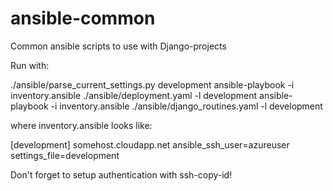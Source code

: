 ansible-common
==============

Common ansible scripts to use with Django-projects


Run with:

./ansible/parse_current_settings.py development
ansible-playbook -i inventory.ansible ./ansible/deployment.yaml -l development
ansible-playbook -i inventory.ansible ./ansible/django_routines.yaml -l development

where inventory.ansible looks like:

[development]
somehost.cloudapp.net    ansible_ssh_user=azureuser  settings_file=development

Don't forget to setup authentication with ssh-copy-id!
